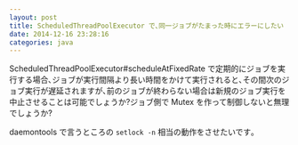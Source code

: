```yaml
---
layout: post
title: ScheduledThreadPoolExecutor で､同一ジョブがたまった時にエラーにしたい
date: 2014-12-16 23:28:16
categories: java
---
```

<!-- {% raw %} -->
<p>ScheduledThreadPoolExecutor#scheduleAtFixedRate で定期的にジョブを実行する場合､ジョブが実行間隔より長い時間をかけて実行されると､その間次のジョブ実行が遅延されますが､前のジョブが終わらない場合は新規のジョブ実行を中止させることは可能でしょうか?ジョブ側で Mutex を作って制御しないと無理でしょうか?</p>

<p>daemontools で言うところの <code>setlock -n</code> 相当の動作をさせたいです｡</p>
<!-- {% endraw %} -->
